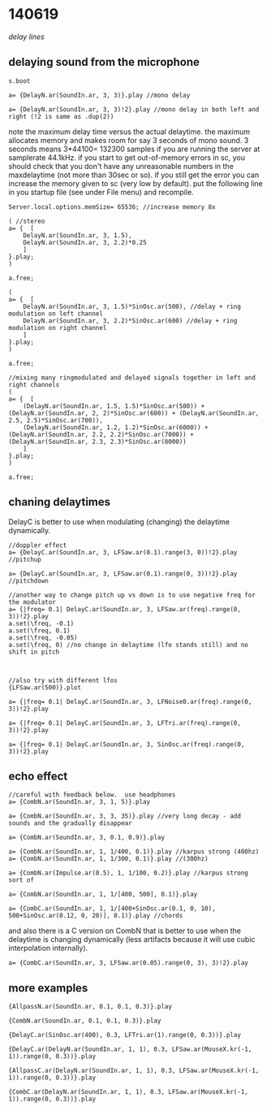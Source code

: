 140619
======

_delay lines_

delaying sound from the microphone
--

```
s.boot

a= {DelayN.ar(SoundIn.ar, 3, 3)}.play //mono delay

a= {DelayN.ar(SoundIn.ar, 3, 3)!2}.play //mono delay in both left and right (!2 is same as .dup(2))
```

note the maximum delay time versus the actual delaytime.  the maximum allocates memory and makes room for say 3 seconds of mono sound.  3 seconds means 3*44100= 132300 samples if you are running the server at samplerate 44.1kHz.  if you start to get out-of-memory errors in sc, you should check that you don't have any unreasonable numbers in the maxdelaytime (not more than 30sec or so).  if you still get the error you can increase the memory given to sc (very low by default).  put the following line in you startup file (see under File menu) and recompile.

`Server.local.options.memSize= 65536; //increase memory 8x`


```
( //stereo
a= {  [
	DelayN.ar(SoundIn.ar, 3, 1.5),
	DelayN.ar(SoundIn.ar, 3, 2.2)*0.25
	]
}.play;
)

a.free;

(
a= {  [
	DelayN.ar(SoundIn.ar, 3, 1.5)*SinOsc.ar(500), //delay + ring modulation on left channel
	DelayN.ar(SoundIn.ar, 3, 2.2)*SinOsc.ar(600) //delay + ring modulation on right channel
	]
}.play;
)

a.free;

//mixing many ringmodulated and delayed signals together in left and right channels
(
a= {  [
	(DelayN.ar(SoundIn.ar, 1.5, 1.5)*SinOsc.ar(500)) + (DelayN.ar(SoundIn.ar, 2, 2)*SinOsc.ar(600)) + (DelayN.ar(SoundIn.ar, 2.5, 2.5)*SinOsc.ar(700)),
	(DelayN.ar(SoundIn.ar, 1.2, 1.2)*SinOsc.ar(6000)) + (DelayN.ar(SoundIn.ar, 2.2, 2.2)*SinOsc.ar(7000)) + (DelayN.ar(SoundIn.ar, 2.3, 2.3)*SinOsc.ar(8000))
	]
}.play;
)

a.free;
```

chaning delaytimes
--
DelayC is better to use when modulating (changing) the delaytime dynamically.

```
//doppler effect
a= {DelayC.ar(SoundIn.ar, 3, LFSaw.ar(0.1).range(3, 0))!2}.play //pitchup

a= {DelayC.ar(SoundIn.ar, 3, LFSaw.ar(0.1).range(0, 3))!2}.play //pitchdown

//another way to change pitch up vs down is to use negative freq for the modulator
a= {|freq= 0.1| DelayC.ar(SoundIn.ar, 3, LFSaw.ar(freq).range(0, 3))!2}.play
a.set(\freq, -0.1)
a.set(\freq, 0.1)
a.set(\freq, -0.05)
a.set(\freq, 0) //no change in delaytime (lfo stands still) and no shift in pitch



//also try with different lfos
{LFSaw.ar(500)}.plot

a= {|freq= 0.1| DelayC.ar(SoundIn.ar, 3, LFNoise0.ar(freq).range(0, 3))!2}.play

a= {|freq= 0.1| DelayC.ar(SoundIn.ar, 3, LFTri.ar(freq).range(0, 3))!2}.play

a= {|freq= 0.1| DelayC.ar(SoundIn.ar, 3, SinOsc.ar(freq).range(0, 3))!2}.play
```


echo effect
--
```
//careful with feedback below.  use headphones
a= {CombN.ar(SoundIn.ar, 3, 1, 5)}.play

a= {CombN.ar(SoundIn.ar, 3, 3, 35)}.play //very long decay - add sounds and the gradually disappear

a= {CombN.ar(SoundIn.ar, 3, 0.1, 0.9)}.play

a= {CombN.ar(SoundIn.ar, 1, 1/400, 0.1)}.play //karpus strong (400hz)
a= {CombN.ar(SoundIn.ar, 1, 1/300, 0.1)}.play //(300hz)

a= {CombN.ar(Impulse.ar(0.5), 1, 1/100, 0.2)}.play //karpus strong sort of

a= {CombN.ar(SoundIn.ar, 1, 1/[400, 500], 0.1)}.play

a= {CombC.ar(SoundIn.ar, 1, 1/[400+SinOsc.ar(0.1, 0, 10), 500+SinOsc.ar(0.12, 0, 20)], 0.1)}.play //chords
```

and also there is a C version on CombN that is better to use when the delaytime is changing dynamically (less artifacts because it will use cubic interpolation internally).

```
a= {CombC.ar(SoundIn.ar, 3, LFSaw.ar(0.05).range(0, 3), 3)!2}.play
```


more examples
--
```
{AllpassN.ar(SoundIn.ar, 0.1, 0.1, 0.3)}.play

{CombN.ar(SoundIn.ar, 0.1, 0.1, 0.3)}.play

{DelayC.ar(SinOsc.ar(400), 0.3, LFTri.ar(1).range(0, 0.3))}.play

{DelayC.ar(DelayN.ar(SoundIn.ar, 1, 1), 0.3, LFSaw.ar(MouseX.kr(-1, 1)).range(0, 0.3))}.play

{AllpassC.ar(DelayN.ar(SoundIn.ar, 1, 1), 0.3, LFSaw.ar(MouseX.kr(-1, 1)).range(0, 0.3))}.play

{CombC.ar(DelayN.ar(SoundIn.ar, 1, 1), 0.3, LFSaw.ar(MouseX.kr(-1, 1)).range(0, 0.3))}.play
```
